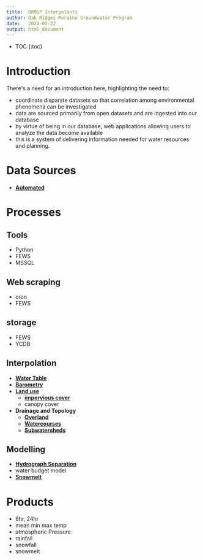 ```yaml
---
title:  ORMGP Interpolants
author: Oak Ridges Moraine Groundwater Program
date:   2022-02-22
output: html_document
---
```


* TOC
{:toc}

# Introduction
There's a need for an introduction here, highlighting the need to:
* coordinate disparate datasets so that correlation among environmental phenomena can be investigated
* data are sourced primarily from open datasets and are ingested into our database
* by virtue of being in our database, web applications allowing users to analyze the data become available
* this is a system of delivering information needed for water resources and planning.





# Data Sources
* **[Automated](/interpolants/sources/sources.html)**


# Processes

## Tools
* Python
* FEWS
* MSSQL

## Web scraping
* cron
* FEWS

## storage
* FEWS
* YCDB

## Interpolation
* **[Water Table](owrc.github.io/watertable/)**
* **[Barometry](/interpolants/interpolation/barometry.html)**
* **[Land use](/interpolants/interpolation/landuse.html)**
    * **[impervious cover](/interpolants/interpolation/landuse.html)**
    * canopy cover
* **Drainage and Topology**
    * **[Overland](/interpolants/interpolation/overland.html)**
    * **[Watercourses](/interpolants/interpolation/watercourses.html)**
    * **[Subwatersheds](/interpolants/interpolation/subwatershed.html)**



## Modelling
* **[Hydrograph Separation](/interpolants/modelling/hydrographseparation.html)**
* water budget model
* **[Snowmelt](/interpolants/modelling/snowmelt.html)**



# Products
* 6hr, 24hr
* mean min max temp
* atmospheric Pressure
* rainfall
* snowfall
* snowmelt
